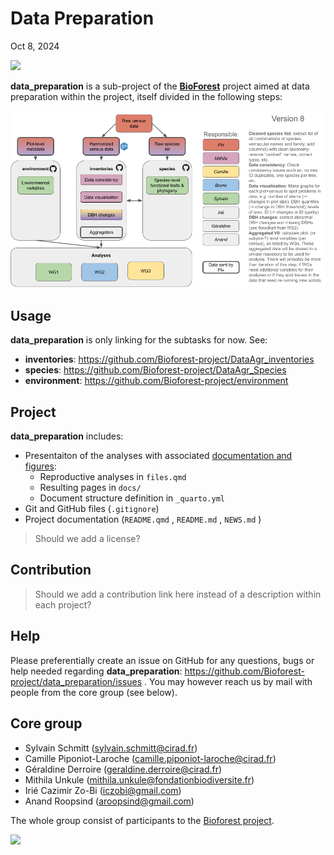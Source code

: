 # Data Preparation
Oct 8, 2024

<div>

[![](https://www.repostatus.org/badges/latest/wip.svg)](https://www.repostatus.org/#wip)

</div>

**data_preparation** is a sub-project of the
[**BioForest**](https://github.com/Bioforest-project) project aimed at
data preparation within the project, itself divided in the following
steps:

![](diagram.png)

## Usage

**data_preparation** is only linking for the subtasks for now. See:

- **inventories**:
  <https://github.com/Bioforest-project/DataAgr_inventories>
- **species**: <https://github.com/Bioforest-project/DataAgr_Species>
- **environment**: <https://github.com/Bioforest-project/environment>

## Project

**data_preparation** includes:

- Presentaiton of the analyses with associated [documentation and
  figures](https://bioforest-project.github.io/data_preparation/):
  - Reproductive analyses in `files.qmd`
  - Resulting pages in `docs/`
  - Document structure definition in `_quarto.yml`
- Git and GitHub files (`.gitignore`)
- Project documentation (`README.qmd` , `README.md` , `NEWS.md` )

> Should we add a license?

## Contribution

> Should we add a contribution link here instead of a description within
> each project?

## Help

Please preferentially create an issue on GitHub for any questions, bugs
or help needed regarding **data_preparation**:
<a href="https://github.com/Bioforest-project/environment/issues"
class="uri">https://github.com/Bioforest-project/</a><a href="https://github.com/Bioforest-project/environment/issues"
class="uri">data_preparation</a><a href="https://github.com/Bioforest-project/environment/issues"
class="uri">/issues</a> . You may however reach us by mail with people
from the core group (see below).

## Core group

- Sylvain Schmitt (sylvain.schmitt@cirad.fr)
- Camille Piponiot-Laroche (camille.piponiot-laroche@cirad.fr)
- Géraldine Derroire (geraldine.derroire@cirad.fr)
- Mithila Unkule (mithila.unkule@fondationbiodiversite.fr)
- Irié Cazimir Zo-Bi (iczobi@gmail.com)
- Anand Roopsind (aroopsind@gmail.com)

The whole group consist of participants to the [Bioforest
project](https://www.fondationbiodiversite.fr/la-frb-en-action/programmes-et-projets/le-cesab/bioforest/).

![](https://www.fondationbiodiversite.fr/wp-content/uploads/2023/10/bioforest-ws1_web.jpeg)


